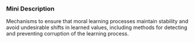 ### Mini Description

Mechanisms to ensure that moral learning processes maintain stability and avoid undesirable shifts in learned values, including methods for detecting and preventing corruption of the learning process.
